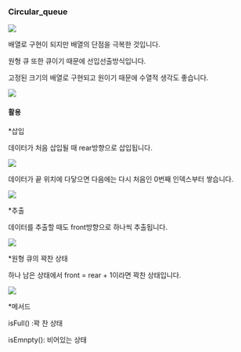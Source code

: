 ### Circular_queue

![](https://imagedelivery.net/v7-TZByhOiJbNM9RaUdzSA/c638a82c-bff4-41ba-cf80-51a951a60900/public)

배열로 구현이 되지만 배열의 단점을 극복한 것입니다. 

원형 큐 또한 큐이기 때문에 선입선출방식입니다.

고정된 크기의 배열로 구현되고 원이기 때문에 수열적 생각도 좋습니다.

![](https://imagedelivery.net/v7-TZByhOiJbNM9RaUdzSA/b8a2eb2e-61f9-4345-eb49-be6eb704c400/public)


#### 활용

*삽입

데이터가 처음 삽입될 때 rear방향으로 삽입됩니다.

![](https://imagedelivery.net/v7-TZByhOiJbNM9RaUdzSA/43698ae5-31d8-49f9-3e2a-80b6a2496e00/public)

데이터가 끝 위치에 다닿으면 다음에는 다시 처음인 0번째 인덱스부터 쌓습니다.

![](https://imagedelivery.net/v7-TZByhOiJbNM9RaUdzSA/d1aecb42-4a01-4ae0-7d76-8ebfe3839900/public)

*추출

데이터를 추출할 때도 front방향으로 하나씩 추출됩니다.

![](https://imagedelivery.net/v7-TZByhOiJbNM9RaUdzSA/78b9b60c-3fc0-4abe-e74d-d94e998e5000/public)

*원형 큐의 꽉찬 상태

하나 남은 상태에서 front = rear + 1이라면 꽉찬 상태입니다.

![](https://imagedelivery.net/v7-TZByhOiJbNM9RaUdzSA/ce527546-638d-42d1-2b47-429583253000/public)


*메서드

isFull() :꽉 찬 상태

isEmnpty(): 비어있는 상태
